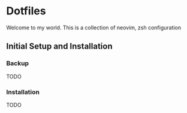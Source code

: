 # Dotfiles

Welcome to my world. This is a collection of neovim, zsh configuration


## Initial Setup and Installation
### Backup
TODO
### Installation
TODO




